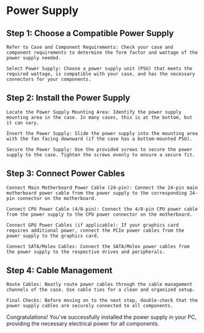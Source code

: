 # Power Supply

## Step 1: Choose a Compatible Power Supply

    Refer to Case and Component Requirements: Check your case and component requirements to determine the form factor and wattage of the power supply needed.

    Select Power Supply: Choose a power supply unit (PSU) that meets the required wattage, is compatible with your case, and has the necessary connectors for your components.

## Step 2: Install the Power Supply

    Locate the Power Supply Mounting Area: Identify the power supply mounting area in the case. In many cases, this is at the bottom, but it can vary.

    Insert the Power Supply: Slide the power supply into the mounting area with the fan facing downward (if the case has a bottom-mounted PSU).

    Secure the Power Supply: Use the provided screws to secure the power supply to the case. Tighten the screws evenly to ensure a secure fit.

## Step 3: Connect Power Cables

    Connect Main Motherboard Power Cable (24-pin): Connect the 24-pin main motherboard power cable from the power supply to the corresponding 24-pin connector on the motherboard.

    Connect CPU Power Cable (4/8-pin): Connect the 4/8-pin CPU power cable from the power supply to the CPU power connector on the motherboard.

    Connect GPU Power Cables (if applicable): If your graphics card requires additional power, connect the PCIe power cables from the power supply to the graphics card.

    Connect SATA/Molex Cables: Connect the SATA/Molex power cables from the power supply to the respective drives and peripherals.

## Step 4: Cable Management

    Route Cables: Neatly route power cables through the cable management channels of the case. Use cable ties for a clean and organized setup.

    Final Checks: Before moving on to the next step, double-check that the power supply cables are securely connected to all components.

Congratulations! You've successfully installed the power supply in your PC, providing the necessary electrical power for all components.